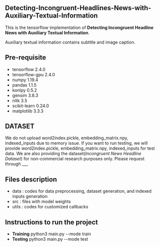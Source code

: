 ## Detecting-Incongruent-Headlines-News-with-Auxiliary-Textual-Information

This is the tensorflow implementation of **Detecting Incongruent Headline News with Auxiliary Textual Information**.

Auxiliary textual information contains subtitle and image caption.

## Pre-requisite

* tensorflow 2.4.0
* tensorflow-gpu 2.4.0
* numpy 1.19.4 
* pandas 1.1.5
* konlpy 0.5.2
* gensim 3.8.3
* nltk 3.5
* scikit-learn 0.24.0
* matplotlib 3.3.3

## DATASET

We do not upload word2index.pickle, embedding_matrix.npy, indexed_inputs due to memory issue.
If you want to run testing, we will provide word2index.pickle, embedding_matrix.npy, indexed_inputs for test data.
We are also providing the dataset(*Incongruent News Headline Dataset*) for non-commercial research purposes only.
Please request through ___

## Files description

* data : codes for data preprocessing, dataset generation, and indexed inputs generation
* src : files with model weights
* utils : codes for customized callbacks

## Instructions to run the project

* **Training** python3 main.py --mode train
* **Testing** python3 main.py --mode test
